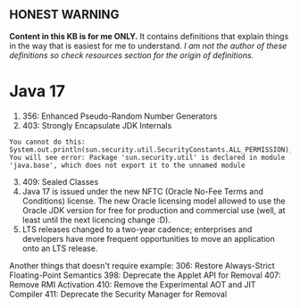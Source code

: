 ## **HONEST WARNING**

**Content in this KB is for me ONLY.**
It contains definitions that explain things in the way that is easiest for me to understand.
_I am not the author of these definitions so check resources section for the origin of definitions._

# Java 17

1. 356:    Enhanced Pseudo-Random Number Generators
2. 403:    Strongly Encapsulate JDK Internals

```
You cannot do this:
System.out.println(sun.security.util.SecurityConstants.ALL_PERMISSION);
You will see error: Package 'sun.security.util' is declared in module 'java.base', which does not export it to the unnamed module
```

3. 409:    Sealed Classes
5. Java 17 is issued under the new NFTC (Oracle No-Fee Terms and Conditions) license. The new Oracle licensing model
   allowed to use the Oracle JDK version for free for production and commercial use
   (well, at least until the next licencing change :D).
6. LTS releases changed to a two-year cadence; enterprises and developers have more frequent opportunities to move an
   application onto an LTS release.

Another things that doesn't require example:
306:    Restore Always-Strict Floating-Point Semantics 398:    Deprecate the Applet API for Removal 407:    Remove RMI
Activation 410:    Remove the Experimental AOT and JIT Compiler 411:    Deprecate the Security Manager for Removal
 
